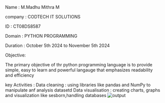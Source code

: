 Name : M.Madhu Mithra M 

company : CODTECH IT SOLUTIONS 

ID : CT08DS8587 

Domain : PYTHON PROGRAMMING 

Duration : October 5th 2024 to November 5th 2024

Objective:

The primary objective of thr python programming language is to provide simple, easy to learn and powerful langauge that emphasizes readability and efficiency

key Activities : Data cleaning : using libraries like pandas and NumPy to manipulate anf analysis datasetd Data visualisation : creating charts, graphs and visualization like sesborn,handling databases
![output](https://github.com/user-attachments/assets/538d54c2-1125-48d5-b6c3-95a0e1e55061)
